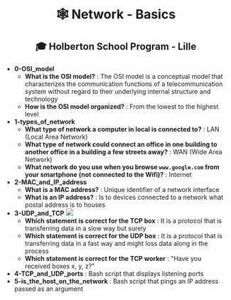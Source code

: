 # <p align="center">🕸️ Network - Basics</p>
## <p align="center">🎓 Holberton School Program - Lille</p>

- **0-OSI_model**
	- **What is the OSI model?** : The OSI model is a conceptual model that characterizes the communication functions of a telecommunication system without regard to their underlying internal structure and technology
   - **How is the OSI model organized?** : From the lowest to the highest level
- **1-types_of_network**
    - **What type of network a computer in local is connected to?** : LAN (Local Area Network)
    - **What type of network could connect an office in one building to another office in a building a few streets away?** : WAN (Wide Area Network)
    - **What network do you use when you browse `www.google.com` from your smartphone (not connected to the Wifi)?** : Internet
- **2-MAC_and_IP_address**
    - **What is a MAC address?** : Unique identifier of a network interface
    - **What is an IP address?** : Is to devices connected to a network what postal address is to houses
- **3-UDP_and_TCP**
  ![](https://cdn.discordapp.com/attachments/768784852140818475/1166740237498732625/3d92e3c4a470f8ecf4c73db511fcbbadaa002e1c.jpg)
    - **Which statement is correct for the TCP box** : It is a protocol that is transferring data in a slow way but surely
    - **Which statement is correct for the UDP box** : It is a protocol that is transferring data in a fast way and might loss data along in the process
    - **Which statement is correct for the TCP worker** : "Have you received boxes x, y, z?"
- **4-TCP_and_UDP_ports** : Bash script that displays listening ports
- **5-is_the_host_on_the_network** : Bash script that pings an IP address passed as an argument
